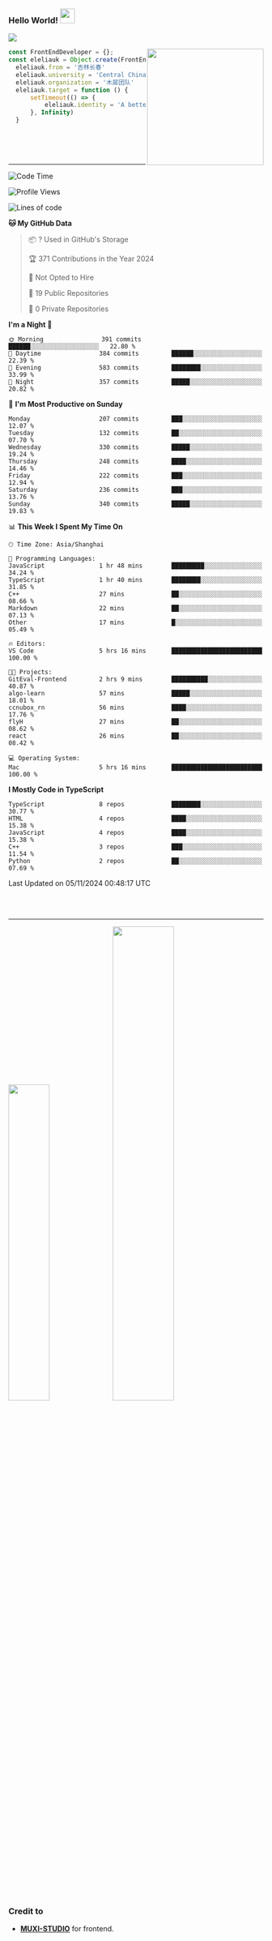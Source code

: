 ### Hello World!  <img src="https://github.com/sciencepal/sciencepal/blob/master/assets/Hi.gif" width="29px">
  ![](https://komarev.com/ghpvc/?username=eleliauk&label=Profile%20Visits&color=blue&style=for-the-badge)
</em></p>
<img align='right' src="https://media.giphy.com/media/M9gbBd9nbDrOTu1Mqx/giphy.gif" width="230">
```js
const FrontEndDeveloper = {};
const eleliauk = Object.create(FrontEndDeveloper)
  eleliauk.from = '吉林长春'
  eleliauk.university = 'Central China Normal University'
  eleliauk.organization = '木犀团队'
  eleliauk.target = function () {
      setTimeout(() => {
          eleliauk.identity = 'A better front-end engineer'
      }, Infinity)
  }
```
<br/>
<br/>
<br/>

---



<!--START_SECTION:waka-->
![Code Time](http://img.shields.io/badge/Code%20Time-136%20hrs%2053%20mins-blue)

![Profile Views](http://img.shields.io/badge/Profile%20Views-0-blue)

![Lines of code](https://img.shields.io/badge/From%20Hello%20World%20I%27ve%20Written-4.3%20million%20lines%20of%20code-blue)

**🐱 My GitHub Data** 

> 📦 ? Used in GitHub's Storage 
 > 
> 🏆 371 Contributions in the Year 2024
 > 
> 🚫 Not Opted to Hire
 > 
> 📜 19 Public Repositories 
 > 
> 🔑 0 Private Repositories 
 > 
**I'm a Night 🦉** 

```text
🌞 Morning                391 commits         ██████░░░░░░░░░░░░░░░░░░░   22.80 % 
🌆 Daytime                384 commits         ██████░░░░░░░░░░░░░░░░░░░   22.39 % 
🌃 Evening                583 commits         ████████░░░░░░░░░░░░░░░░░   33.99 % 
🌙 Night                  357 commits         █████░░░░░░░░░░░░░░░░░░░░   20.82 % 
```
📅 **I'm Most Productive on Sunday** 

```text
Monday                   207 commits         ███░░░░░░░░░░░░░░░░░░░░░░   12.07 % 
Tuesday                  132 commits         ██░░░░░░░░░░░░░░░░░░░░░░░   07.70 % 
Wednesday                330 commits         █████░░░░░░░░░░░░░░░░░░░░   19.24 % 
Thursday                 248 commits         ████░░░░░░░░░░░░░░░░░░░░░   14.46 % 
Friday                   222 commits         ███░░░░░░░░░░░░░░░░░░░░░░   12.94 % 
Saturday                 236 commits         ███░░░░░░░░░░░░░░░░░░░░░░   13.76 % 
Sunday                   340 commits         █████░░░░░░░░░░░░░░░░░░░░   19.83 % 
```


📊 **This Week I Spent My Time On** 

```text
🕑︎ Time Zone: Asia/Shanghai

💬 Programming Languages: 
JavaScript               1 hr 48 mins        █████████░░░░░░░░░░░░░░░░   34.24 % 
TypeScript               1 hr 40 mins        ████████░░░░░░░░░░░░░░░░░   31.85 % 
C++                      27 mins             ██░░░░░░░░░░░░░░░░░░░░░░░   08.66 % 
Markdown                 22 mins             ██░░░░░░░░░░░░░░░░░░░░░░░   07.13 % 
Other                    17 mins             █░░░░░░░░░░░░░░░░░░░░░░░░   05.49 % 

🔥 Editors: 
VS Code                  5 hrs 16 mins       █████████████████████████   100.00 % 

🐱‍💻 Projects: 
GitEval-Frontend         2 hrs 9 mins        ██████████░░░░░░░░░░░░░░░   40.87 % 
algo-learn               57 mins             █████░░░░░░░░░░░░░░░░░░░░   18.01 % 
ccnubox_rn               56 mins             ████░░░░░░░░░░░░░░░░░░░░░   17.76 % 
flyH                     27 mins             ██░░░░░░░░░░░░░░░░░░░░░░░   08.62 % 
react                    26 mins             ██░░░░░░░░░░░░░░░░░░░░░░░   08.42 % 

💻 Operating System: 
Mac                      5 hrs 16 mins       █████████████████████████   100.00 % 
```

**I Mostly Code in TypeScript** 

```text
TypeScript               8 repos             ████████░░░░░░░░░░░░░░░░░   30.77 % 
HTML                     4 repos             ████░░░░░░░░░░░░░░░░░░░░░   15.38 % 
JavaScript               4 repos             ████░░░░░░░░░░░░░░░░░░░░░   15.38 % 
C++                      3 repos             ███░░░░░░░░░░░░░░░░░░░░░░   11.54 % 
Python                   2 repos             ██░░░░░░░░░░░░░░░░░░░░░░░   07.69 % 
```




 Last Updated on 05/11/2024 00:48:17 UTC
<!--END_SECTION:waka-->
<br/>

<br/>

---
<div>
  <img width="40%" src="https://github-readme-stats.vercel.app/api/top-langs/?username=eleliauk&layout=compact">
  <img width="49%" src="https://github-readme-stats.vercel.app/api?username=eleliauk&show_icons=true&include_all_commits=true&count_private=true"/>
</div>

<!-- Credit -->
### Credit to 
- [**MUXI-STUDIO**](https://muxi-tech.xyz/) for frontend. 

<!---
eleliauk/eleliauk is a ✨ special ✨ repository because its `README.md` (this file) appears on your GitHub profile.
You can click the Preview link to take a look at your changes.
--->
